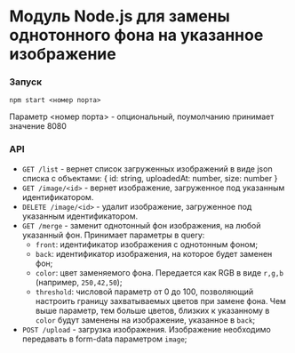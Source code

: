 Модуль Node.js для замены однотонного фона на указанное изображение
==================================================================
### Запуск ###
    npm start <номер порта>

Параметр <номер порта> - опциональный, поумолчанию принимает значение 8080

### API ###

* `GET /list` - вернет список загруженных изображений в виде json списка с объектами:
    {
        id: string,
        uploadedAt: number,
        size: number
    }
* `GET /image/<id>` - вернет изображение, загруженное под указанным идентификатором.
* `DELETE /image/<id>` - удалит изображение, загруженное под указанным идентификатором.
* `GET /merge` - заменит однотонный фон изображения, на любой указанный фон. Принимает параметры в query: 
    * `front`: идентификатор изображения с однотонным фоном;
    * `back`: идентификатор изображения, на которое будет заменен фон;
    * `color`: цвет заменяемого фона. Передается как RGB в виде `r,g,b` (например, `250,42,50`);
    * `threshold`: числовой параметр от 0 до 100, позволяющий настроить границу захватываемых цветов при замене фона. Чем выше параметр, тем больше цветов, близких к указанному в `color` будут заменены на изображение, указанное в `back`;
* `POST /upload` - загрузка изображения. Изображение необходимо передавать в form-data параметром `image`;
